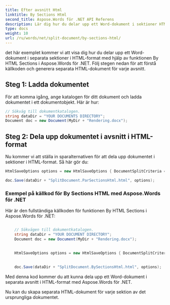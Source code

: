 ```yaml
---
title: Efter avsnitt Html
linktitle: By Sections Html
second_title: Aspose.Words för .NET API Referens
description: Lär dig hur du delar upp ett Word-dokument i sektioner HTML med Aspose.Words för .NET med komplett kodexempel.
type: docs
weight: 10
url: /ru/words/net/split-document/by-sections-html/
---
```


det här exemplet kommer vi att visa dig hur du delar upp ett Word-dokument i separata sektioner i HTML-format med hjälp av funktionen By HTML Sections i Aspose.Words för .NET. Följ stegen nedan för att förstå källkoden och generera separata HTML-dokument för varje avsnitt.

## Steg 1: Ladda dokumentet

För att komma igång, ange katalogen för ditt dokument och ladda dokumentet i ett dokumentobjekt. Här är hur:

```csharp
// Sökväg till dokumentkatalogen.
string dataDir = "YOUR DOCUMENTS DIRECTORY";
Document doc = new Document(MyDir + "Rendering.docx");
```

## Steg 2: Dela upp dokumentet i avsnitt i HTML-format

Nu kommer vi att ställa in sparalternativen för att dela upp dokumentet i sektioner i HTML-format. Så här gör du:

```csharp
HtmlSaveOptions options = new HtmlSaveOptions { DocumentSplitCriteria = DocumentSplitCriteria.SectionBreak };

doc.Save(dataDir + "SplitDocument.ParSectionsHtml.html", options);
```

### Exempel på källkod för By Sections HTML med Aspose.Words för .NET

Här är den fullständiga källkoden för funktionen By HTML Sections i Aspose.Words för .NET:

```csharp

	// Sökvägen till dokumentkatalogen.
	string dataDir = "YOUR DOCUMENT DIRECTORY";
	Document doc = new Document(MyDir + "Rendering.docx");

	
	HtmlSaveOptions options = new HtmlSaveOptions { DocumentSplitCriteria = DocumentSplitCriteria.SectionBreak };
	
	
	doc.Save(dataDir + "SplitDocument.BySectionsHtml.html", options);

```

Med denna kod kommer du att kunna dela upp ett Word-dokument i separata avsnitt i HTML-format med Aspose.Words för .NET.

Nu kan du skapa separata HTML-dokument för varje sektion av det ursprungliga dokumentet.



